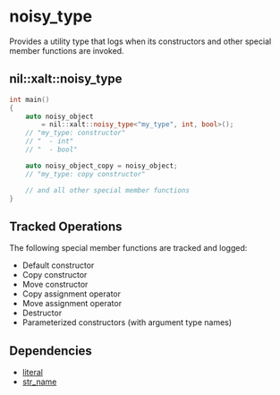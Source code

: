 # noisy_type

Provides a utility type that logs when its constructors and other special member functions are invoked.

## nil::xalt::noisy_type

```cpp
int main()
{
    auto noisy_object
        = nil::xalt::noisy_type<"my_type", int, bool>();
    // "my_type: constructor"
    // "  - int"
    // "  - bool"

    auto noisy_object_copy = noisy_object;
    // "my_type: copy constructor"

    // and all other special member functions
}
```

## Tracked Operations

The following special member functions are tracked and logged:

- Default constructor
- Copy constructor  
- Move constructor
- Copy assignment operator
- Move assignment operator
- Destructor
- Parameterized constructors (with argument type names)

## Dependencies

- [literal](./02-literal.md)
- [str_name](./04-str_name.md)
